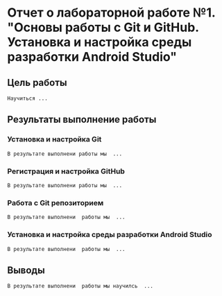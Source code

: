 # Отчет о лабораторной работе №1. "Основы работы с Git и GitHub. Установка и настройка среды разработки Android Studio"
## Цель работы
    Научиться ...

## Результаты выполнение работы

### Установка и настройка Git
    В результате выполнени работы мы  ...
    
### Регистрация и настройка GitHub
    В результате выполнени работы мы  ...

### Работа с Git репозиторием
    В результате выполнени  работы мы  ...

### Установка и настройка среды разработки  Android Studio
    В результате выполнени  работы мы  ...

## Выводы
    В результате выполнени  работы мы научилсь  ...